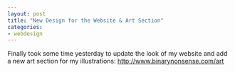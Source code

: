 ```yaml
---
layout: post
title: "New Design for the Website & Art Section"
categories:
- webdesign
---
```


<p>
Finally took some time yesterday to update the look of my website and add a new art section for my illustrations: <a href='http://www.binarynonsense.com/art'>http://www.binarynonsense.com/art</a>
</p>


